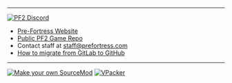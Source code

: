 
---
[![PF2 Discord](https://img.shields.io/discord/509270384659398666?label=PF2%20Discord)](https://discord.gg/ra68rM5nuE)

- [Pre-Fortress Website](https://prefortress.com)
- [Public PF2 Game Repo](https://github.com/Pre-Fortress-2/pf2/releases/latest)
- Contact staff at staff@prefortress.com
- [How to migrate from GitLab to GitHub](https://gist.github.com/dangreene0/c49040df542be9882aae538af1345649)

---
[![Make your own SourceMod](https://img.shields.io/static/v1?label=&message=Make%20Your%20Own%20Source%20Mods&color=black&logo=steam&logoColor=FFFFFF)](https://github.com/Nbc66/source-sdk-2013-ce) [![VPacker](https://img.shields.io/badge/Pack%20your%20files-VPacker-blue)](https://www.moddb.com/engines/source/downloads/vpacker)
